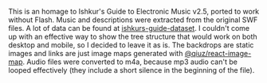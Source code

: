 This is an homage to Ishkur's Guide to Electronic Music v2.5, ported to work without Flash. Music and descriptions were extracted from the original SWF files. A lot of data can be found at [ishkurs-guide-dataset](https://github.com/igorbrigadir/ishkurs-guide-dataset). I couldn't come up with an effective way to show the tree structure that would work on both desktop and mobile, so I decided to leave it as is. The backdrops are static images and links are just image maps generated with [@qiuz/react-image-map](https://github.com/qiuziz/react-image-map). Audio files were converted to m4a, because mp3 audio can't be looped effectively (they include a short silence in the beginning of the file).
